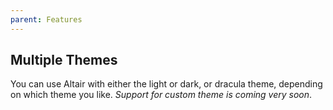 ```yaml
---
parent: Features
---
```


## Multiple Themes

You can use Altair with either the light or dark, or dracula theme, depending on which theme you like. *Support for custom theme is coming very soon*.